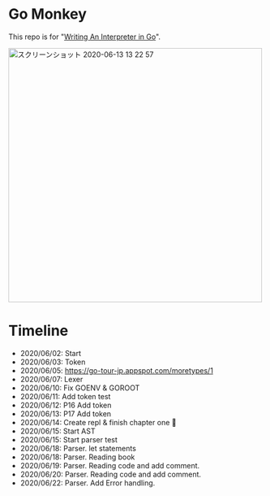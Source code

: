 # Go Monkey
This repo is for "[Writing An Interpreter in Go](https://www.oreilly.co.jp/books/9784873118222/)".


<img width="500" alt="スクリーンショット 2020-06-13 13 22 57" src="https://user-images.githubusercontent.com/11070996/84559830-1567e580-ad79-11ea-9b9f-61649d80a2e7.png">

# Timeline

- 2020/06/02: Start
- 2020/06/03: Token
- 2020/06/05: https://go-tour-jp.appspot.com/moretypes/1
- 2020/06/07: Lexer
- 2020/06/10: Fix GOENV & GOROOT
- 2020/06/11: Add token test
- 2020/06/12: P16 Add token
- 2020/06/13: P17 Add token
- 2020/06/14: Create repl & finish chapter one 🎉
- 2020/06/15: Start AST
- 2020/06/15: Start parser test
- 2020/06/18: Parser. let statements
- 2020/06/18: Parser. Reading book
- 2020/06/19: Parser. Reading code and add comment.
- 2020/06/20: Parser. Reading code and add comment.
- 2020/06/22: Parser. Add Error handling.
